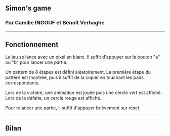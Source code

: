 Simon's game
---
### Par Camille INGOUF et Benoît Verhaghe

---

Fonctionnement
---

Le jeu se lance avec un pixel en blanc. Il suffit d'appuyer sur le bouton "a" ou "b" pour lancer une partie.

Un pattern de 8 étapes est défini aléatoirement.
La première étape du pattern est montrée, puis il suffit de la copier en touchant les pads correspondants.

Lors de la victoire, une animation est jouée puis une cercle vert est affiché.
Lors de la défaite, un cercle rouge est affiché.

Pour relancer une partie, il suffit d'appuyer brièvement sur reset.

---

Bilan
---




